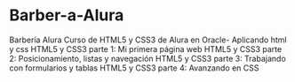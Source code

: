 # Barber-a-Alura
Barbería Alura Curso de HTML5 y CSS3 de Alura en Oracle- Aplicando html y css 
HTML5 y CSS3 parte 1: Mi primera página web
HTML5 y CSS3 parte 2: Posicionamiento, listas y navegación
HTML5 y CSS3 parte 3: Trabajando con formularios y tablas
HTML5 y CSS3 parte 4: Avanzando en CSS
